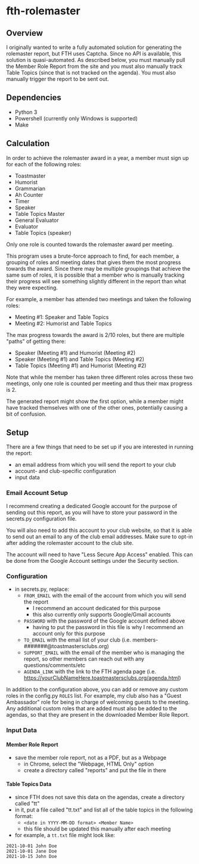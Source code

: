 # fth-rolemaster

## Overview

I originally wanted to write a fully automated solution for generating the rolemaster report, but FTH uses Captcha. Since no API is available, this solution is quasi-automated. As described below, you must manually pull the Member Role Report from the site and you must also manually track Table Topics (since that is not tracked on the agenda). You must also manually trigger the report to be sent out.

## Dependencies

- Python 3
- Powershell (currently only Windows is supported)
- Make

## Calculation

In order to achieve the rolemaster award in a year, a member must sign up for each of the following roles:
- Toastmaster
- Humorist
- Grammarian
- Ah Counter
- Timer
- Speaker
- Table Topics Master
- General Evaluator
- Evaluator
- Table Topics (speaker)

Only one role is counted towards the rolemaster award per meeting.

This program uses a brute-force approach to find, for each member, a grouping of roles and meeting dates that gives them the most progress towards the award. Since there may be multiple groupings that achieve the same sum of roles, it is possible that a member who is manually tracking their progress will see something slightly different in the report than what they were expecting.

For example, a member has attended two meetings and taken the following roles:
- Meeting #1: Speaker and Table Topics
- Meeting #2: Humorist and Table Topics

The max progress towards the award is 2/10 roles, but there are multiple "paths" of getting there:
- Speaker (Meeting #1) and Humorist (Meeting #2)
- Speaker (Meeting #1) and Table Topics (Meeting #2)
- Table Topics (Meeting #1) and Humorist (Meeting #2)

Note that while the member has taken three different roles across these two meetings, only one role is counted per meeting and thus their max progress is 2.

The generated report might show the first option, while a member might have tracked themselves with one of the other ones, potentially causing a bit of confusion.

## Setup

There are a few things that need to be set up if you are interested in running the report:
- an email address from which you will send the report to your club
- account- and club-specific configuration
- input data

### Email Account Setup

I recommend creating a dedicated Google account for the purpose of sending out this report, as you will have to store your password in the secrets.py configuration file.

You will also need to add this account to your club website, so that it is able to send out an email to any of the club email addresses. Make sure to opt-in after adding the rolemaster account to the club site.

The account will need to have "Less Secure App Access" enabled. This can be done from the Google Account settings under the Security section.

### Configuration

- in secrets.py, replace:
  - `FROM_EMAIL` with the email of the account from which you will send the report
    - I recommend an account dedicated for this purpose
    - this also currently only supports Google/Gmail accounts
  - `PASSWORD` with the password of the Google account defined above
    - having to put the password in this file is why I recommend an account only for this purpose
  - `TO_EMAIL` with the email list of your club (i.e. members-#######@toastmastersclubs.org)
  - `SUPPORT_EMAIL` with the email of the member who is managing the report, so other members can reach out with any questions/comments/etc
  - `AGENDA_LINK` with the link to the FTH agenda page (i.e. https://yourClubNameHere.toastmastersclubs.org/agenda.html)

In addition to the configuration above, you can add or remove any custom roles in the config.py `ROLES` list. For example, my club also has a "Guest Ambassador" role for being in charge of welcoming guests to the meeting. Any additional custom roles that are added must also be added to the agendas, so that they are present in the downloaded Member Role Report.

### Input Data

#### Member Role Report

- save the member role report, not as a PDF, but as a Webpage
    - in Chrome, select the "Webpage, HTML Only" option
    - create a directory called "reports" and put the file in there

#### Table Topics Data

- since FTH does not save this data on the agendas, create a directory called "tt"
- in it, put a file called "tt.txt" and list all of the table topics in the following format:
    - `<date in YYYY-MM-DD format> <Member Name>`
  - this file should be updated this manually after each meeting
- for example, a `tt.txt` file might look like:

```
2021-10-01 John Doe
2021-10-01 Jane Doe
2021-10-15 John Doe
```
